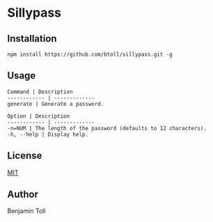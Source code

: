 # Sillypass

## Installation

`npm install https://github.com/btoll/sillypass.git -g`

## Usage

    Command | Description
    ------------ | -------------
    generate | Generate a password.

    Option | Description
    ------------ | -------------
    -n=NUM | The length of the password (defaults to 12 characters).
    -h, --help | Display help.

## License

[MIT](LICENSE)

## Author

Benjamin Toll

